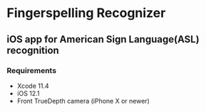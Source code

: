 # Fingerspelling Recognizer
## iOS app for American Sign Language(ASL) recognition

### Requirements
* Xcode 11.4
* iOS 12.1
* Front TrueDepth camera (iPhone X or newer)
